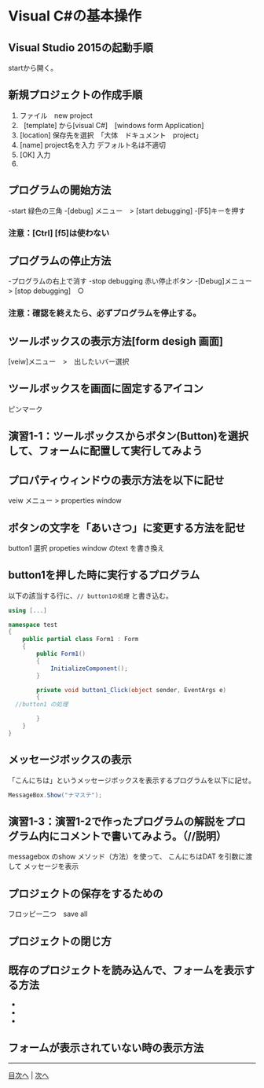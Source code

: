 # Visual C#の基本操作
## Visual Studio 2015の起動手順
startから開く。


## 新規プロジェクトの作成手順
1.	 ファイル　new project 
2.   [template] から[visual C#]　[windows form Application]
3.	 [location] 保存先を選択　「大体　ドキュメント　project」
4.	 [name] project名を入力 デフォルト名は不適切
5.	 [OK] 入力
6.   
## プログラムの開始方法
-start 緑色の三角
-[debug] メニュー　> [start debugging]
-[F5]キーを押す

### 注意：[Ctrl] [f5]は使わない
## プログラムの停止方法
-プログラムの右上で消す
-stop debugging 赤い停止ボタン
-[Debug]メニュー　> [stop debugging]　○
### 注意：確認を終えたら、必ずプログラムを停止する。

## ツールボックスの表示方法[form desigh 画面]
[veiw]メニュー　>　出したいバー選択


## ツールボックスを画面に固定するアイコン
ピンマーク


## 演習1-1：ツールボックスからボタン(Button)を選択して、フォームに配置して実行してみよう



## プロパティウィンドウの表示方法を以下に記せ
veiw メニュー > properties window

## ボタンの文字を「あいさつ」に変更する方法を記せ
button1 選択
propeties window のtext を書き換え

## button1を押した時に実行するプログラム
以下の該当する行に、`// button1の処理` と書き込む。

```cs
using [...]

namespace test
{
    public partial class Form1 : Form
    {
        public Form1()
        {
            InitializeComponent();
        }

        private void button1_Click(object sender, EventArgs e)
        {
  //button1 の処理

        }
    }
}
```

## メッセージボックスの表示
「こんにちは」というメッセージボックスを表示するプログラムを以下に記せ。

```cs
MessageBox.Show("ナマステ");
```
## 演習1-3：演習1-2で作ったプログラムの解説をプログラム内にコメントで書いてみよう。（//説明）
messagebox のshow メソッド（方法）を使って、
こんにちはDAT を引数に渡して
メッセージを表示
## プロジェクトの保存をするための
フロッピー二つ　save all
## プロジェクトの閉じ方



## 既存のプロジェクトを読み込んで、フォームを表示する方法
-
-
-

## フォームが表示されていない時の表示方法



---

[目次へ](README.md#%E7%9B%AE%E6%AC%A1) | [次へ](README.md#%E3%83%97%E3%83%AD%E3%82%B0%E3%83%A9%E3%83%9F%E3%83%B3%E3%82%B0%E3%81%AE%E8%82%9D)

